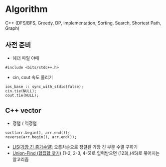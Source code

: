 # Algorithm
C++ (DFS/BFS, Greedy, DP, Implementation, Sorting, Search, Shortest Path, Graph)

## 사전 준비
- 헤더 파일 야매
```
#include <bits/stdc++.h>
```

- cin, cout 속도 올리기
```
ios_base :: sync_with_stdio(false);
cin.tie(NULL);
cout.tie(NULL);
```

## C++ vector
- 정렬 / 역정렬
```
sort(arr.begin(), arr.end());
reverse(arr.begin(), arr.end());
```


- [LIS(가장 긴 증가수열)](https://jason9319.tistory.com/113) 오름차순으로 정렬된 가장 긴 부분 수열 구하기
- [Union-Find (합집합 찾기)](https://twpower.github.io/115-union-find-disjoint-set) (1-2, 2-3, 4-5)로 입력받으면 (123),(45)로 묶어지는 알고리즘
